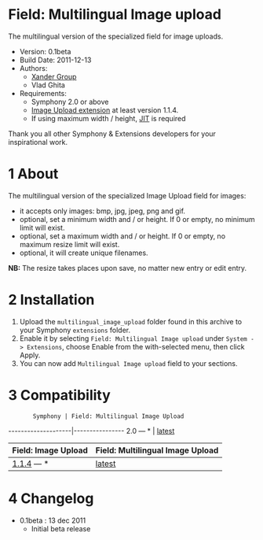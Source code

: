 Field: Multilingual Image upload
==============

The multilingual version of the specialized field for image uploads.

* Version: 0.1beta
* Build Date: 2011-12-13
* Authors:
	- [Xander Group](http://www.xanderadvertising.ro)
	- Vlad Ghita
* Requirements:
	- Symphony 2.0 or above
	- [Image Upload extension](https://github.com/vlad-ghita/image_upload) at least version 1.1.4.
	- If using maximum width / height, [JIT](https://github.com/symphonycms/jit_image_manipulation) is required

Thank you all other Symphony & Extensions developers for your inspirational work.



# 1 About #

The multilingual version of the specialized Image Upload field for images: 

- it accepts only images: bmp, jpg, jpeg, png and gif.
- optional, set a minimum width and / or height. If 0 or empty, no minimum limit will exist.
- optional, set a maximum width and / or height. If 0 or empty, no maximum resize limit will exist.
- optional, it will create unique filenames.

**NB:** The resize takes places upon save, no matter new entry or edit entry.



# 2 Installation #

1. Upload the `multilingual_image_upload` folder found in this archive to your Symphony `extensions` folder.    
2. Enable it by selecting `Field: Multilingual Image upload` under `System -> Extensions`, choose Enable from the with-selected menu, then click Apply.
3. You can now add `Multilingual Image upload` field to your sections.




# 3 Compatibility #

           Symphony | Field: Multilingual Image Upload
--------------------|----------------
        2.0 — *     | [latest](https://github.com/vlad-ghita/multilingual_image_upload)

Field: Image Upload | Field: Multilingual Image Upload
--------------------|----------------
      [1.1.4](https://github.com/vlad-ghita/image_upload) — *     | [latest](https://github.com/vlad-ghita/multilingual_image_upload)




# 4 Changelog #

- 0.1beta : 13 dec 2011
    * Initial beta release
